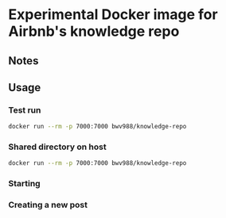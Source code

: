 # Experimental Docker image for Airbnb's knowledge repo

## Notes

## Usage

### Test run

```bash
docker run --rm -p 7000:7000 bwv988/knowledge-repo
```

### Shared directory on host

```bash
docker run --rm -p 7000:7000 bwv988/knowledge-repo
```

### Starting

### Creating a new post
